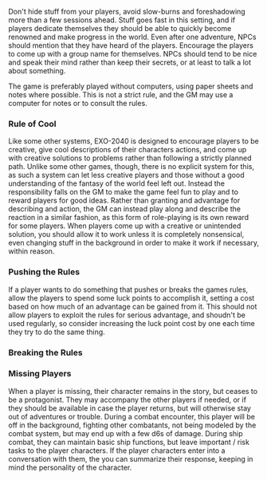 Don't hide stuff from your players, avoid slow-burns and foreshadowing more than a few sessions ahead. Stuff goes fast in this setting, and if players dedicate themselves they should be able to quickly become renowned and make progress in the world. Even after one adventure, NPCs should mention that they have heard of the players. Encourage the players to come up with a group name for themselves. NPCs should tend to be nice and speak their mind rather than keep their secrets, or at least to talk a lot about something.  

The game is preferably played without computers, using paper sheets and notes where possible. This is not a strict rule, and the GM may use a computer for notes or to consult the rules.
### Rule of Cool
Like some other systems, EXO-2040 is designed to encourage players to be creative, give cool descriptions of their characters actions, and come up with creative solutions to problems rather than following a strictly planned path. Unlike some other games, though, there is no explicit system for this, as such a system can let less creative players and those without a good understanding of the fantasy of the world feel left out. Instead the responsibility falls on the GM to make the game feel fun to play and to reward players for good ideas. Rather than granting and advantage for describing and action, the GM can instead play along and describe the reaction in a similar fashion, as this form of role-playing is its own reward for some players. When players come up with a creative or unintended solution, you should allow it to work unless it is completely nonsensical, even changing stuff in the background in order to make it work if necessary, within reason.

### Pushing the Rules
If a player wants to do something that pushes or breaks the games rules, allow the players to spend some luck points to accomplish it, setting a cost based on how much of an advantage can be gained from it. This should not allow players to exploit the rules for serious advantage, and shoudn't be used regularly, so consider increasing the luck point cost by one each time they try to do the same thing.
### Breaking the Rules
### Missing Players
When a player is missing, their character remains in the story, but ceases to be a protagonist. They may accompany the other players if needed, or if they should be available in case the player returns, but will otherwise stay out of adventures or trouble. During a combat encounter, this player will be off in the background, fighting other combatants, not being modeled by the combat system, but may end up with a few d6s of damage. During ship combat, they can maintain basic ship functions, but leave important / risk tasks to the player characters. If the player characters enter into a conversation with them, the you can summarize their response, keeping in mind the personality of the character.
